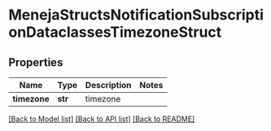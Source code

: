 # MenejaStructsNotificationSubscriptionDataclassesTimezoneStruct

## Properties
Name | Type | Description | Notes
------------ | ------------- | ------------- | -------------
**timezone** | **str** | timezone | 

[[Back to Model list]](../README.md#documentation-for-models) [[Back to API list]](../README.md#documentation-for-api-endpoints) [[Back to README]](../README.md)


